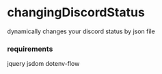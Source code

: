 # changingDiscordStatus
dynamically changes your discord status by json file
### requirements
jquery 
jsdom 
dotenv-flow
